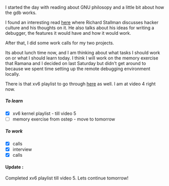 
I started the day with reading about GNU philosopy and a little bit about how the gdb works. 

I found an interesting read [here](https://www.gnu.org/philosophy/stallman-kth.html) where Richard Stallman discusses hacker culture and his thoughts on it. He also talks about his ideas for writing a debugger, the features it would have and how it would work.

After that, I did some work calls for my two projects.

Its about lunch time now, and I am thinking about what tasks I should work on or what I should learn today.  I think I will work on the memory exercise that Ramana and I decided on last Saturday but didn't get around to because we spent time setting up the remote debugging environment locally. 

There is that xv6 playlist to go through [here](https://www.youtube.com/watch?v=fWUJKH0RNFE&list=PLbtzT1TYeoMhTPzyTZboW_j7TPAnjv9XB) as well. I am at video 4 right now. 


##### To learn
- [x] xv6 kernel playlist - till video 5
- [ ] memory exercise from ostep - move to tomorrow

##### To work
- [x] calls
- [x] interview
- [x] calls

#### Update : 
  Completed xv6 playlist till video 5. Lets continue tomorrow!



